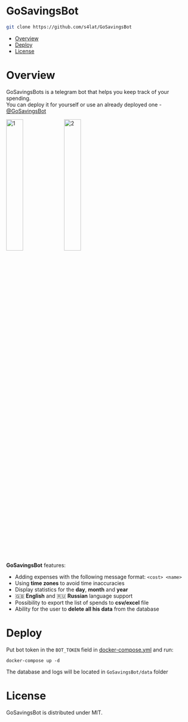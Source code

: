 # GoSavingsBot

```bash
git clone https://github.com/s4lat/GoSavingsBot
```

* [Overview](#overview)
* [Deploy](#deploy)
* [License](#license)

# Overview
GoSavingsBots is a telegram bot that helps you keep track of your spending.  
You can deploy it for yourself or use an already deployed one - [@GoSavingsBot](https://t.me/GoSavingsBot)
<p float="left">
  <img width="30%" alt="1" src="https://user-images.githubusercontent.com/24609869/195347856-1c8c2d7a-65f3-4d7a-be14-9eb8d5ca6888.png">
  <img width="30%" alt="2" src="https://user-images.githubusercontent.com/24609869/195347889-a2f1bb1c-2c3e-4c22-9bfc-99e3eb652402.png">
</p>

**GoSavingsBot** features:
* Adding expenses with the following message format: `<cost> <name>`
* Using **time zones** to avoid time inaccuracies
* Display statistics for the **day**, **month** and **year**
* 🇬🇧 **English** and 🇷🇺 **Russian** language support
* Possibility to export the list of spends to **csv/excel** file
* Ability for the user to **delete all his data** from the database

# Deploy
Put bot token in the `BOT_TOKEN` field in [docker-compose.yml](docker-compose.yml) and run:
```
docker-compose up -d
```
The database and logs will be located in `GoSavingsBot/data` folder
# License

GoSavingsBot is distributed under MIT.

